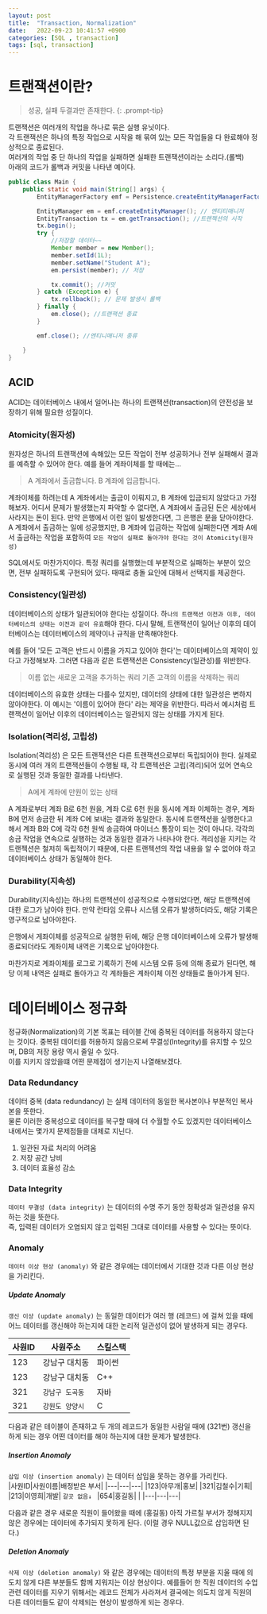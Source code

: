```yaml
---
layout: post
title:  "Transaction, Normalization"
date:   2022-09-23 10:41:57 +0900
categories: [SQL , transaction]
tags: [sql, transaction]
---
```


# 트랜잭션이란?

> 성공, 실패 두결과만 존재한다.
{: .prompt-tip}

트랜잭션은 여러개의 작업을 하나로 묶은 실행 유닛이다.  
각 트랜잭션은 하나의 특정 작업으로 시작을 해 묶여 있는 모든 작업들을 다 완료해야 정상적으로 종료된다.   
여러개의 작업 중 단 하나의 작업을 실패하면 실패한 트랜잭션이라는 소리다.(롤백)    
아래의 코드가 롤백과 커밋을 나타낸 예이다.

```java
public class Main {
    public static void main(String[] args) {
        EntityManagerFactory emf = Persistence.createEntityManagerFactory("test");

        EntityManager em = emf.createEntityManager(); // 엔티티매니저
        EntityTransaction tx = em.getTransaction(); //트랜젝션의 시작
        tx.begin();
        try {
            //저장할 데이터~~
            Member member = new Member();
            member.setId(1L);
            member.setName("Student A");
            em.persist(member); // 저장

            tx.commit(); //커밋
        } catch (Exception e) {
            tx.rollback(); // 문제 발생시 롤백
        } finally {
            em.close(); //트랜잭션 종료
        }

        emf.close(); //엔티니매니저 종류

    }
}
```
  
## ACID
ACID는 데이터베이스 내에서 일어나는 하나의 트랜잭션(transaction)의 안전성을 보장하기 위해 필요한 성질이다.  


### Atomicity(원자성)
원자성은 하나의 트랜잭션에 속해있는 모든 작업이 전부 성공하거나 전부 실패해서 결과를 예측할 수 있어야 한다. 예를 들어 계좌이체를 할 때에는... 

> A 계좌에서 출금합니다.
> B 계좌에 입금합니다.

계좌이체를 하려는데 A 계좌에서는 출금이 이뤄지고, B 계좌에 입금되지 않았다고 가정해보자. 어디서 문제가 발생했는지 파악할 수 없다면, A 계좌에서 출금된 돈은 세상에서 사라지는 돈이 된다. 만약 은행에서 이런 일이 발생한다면, 그 은행은 문을 닫아야한다. A 계좌에서 출금하는 일에 성공했지만, B 계좌에 입금하는 작업에 실패한다면 계좌 A에서 출금하는 작업을 포함하여 `모든 작업이 실패로 돌아가야 한다는 것이 Atomicity(원자성)`

SQL에서도 마찬가지이다. 특정 쿼리를 실행했는데 부분적으로 실패하는 부분이 있으면, 전부 실패하도록 구현되어 있다. 때때로 충돌 요인에 대해서 선택지를 제공한다.


### Consistency(일관성)
데이터베이스의 상태가 일관되어야 한다는 성질이다. 하`나의 트랜잭션 이전과 이후, 데이터베이스의 상태는 이전과 같이 유효`해야 한다. 다시 말해, 트랜잭션이 일어난 이후의 데이터베이스는 데이터베이스의 제약이나 규칙을 만족해야한다.

예를 들어 '모든 고객은 반드시 이름을 가지고 있어야 한다'는 데이터베이스의 제약이 있다고 가정해보자. 그러면 다음과 같은 트랜잭션은 Consistency(일관성)를 위반한다.

>이름 없는 새로운 고객을 추가하는 쿼리
>기존 고객의 이름을 삭제하는 쿼리

데이터베이스의 유효한 상태는 다를수 있지만, 데이터의 상태에 대한 일관성은 변하지 않아야한다. 이 예시는 '이름이 있어야 한다' 라는 제약을 위반한다. 따라서 예시처럼 트랜잭션이 일어난 이후의 데이터베이스는 일관되지 않는 상태를 가지게 된다.


### Isolation(격리성, 고립성)
Isolation(격리성) 은 모든 트랜잭션은 다른 트랜잭션으로부터 독립되어야 한다.
실제로 동시에 여러 개의 트랜잭션들이 수행될 때, 각 트랜젝션은 고립(격리)되어 있어 연속으로 실행된 것과 동일한 결과를 나타낸다.

> A에게 계좌에 만원이 있는 상태

A 계좌로부터 계좌 B로 6천 원을, 계좌 C로 6천 원을 동시에 계좌 이체하는 경우, 계좌 B에 먼저 송금한 뒤 계좌 C에 보내는 결과와 동일한다.
동시에 트랜잭션을 실행한다고 해서 계좌 B와 C에 각각 6천 원씩 송금하여 마이너스 통장이 되는 것이 아니다. 각각의 송금 작업을 연속으로 실행하는 것과 동일한 결과가 나타나야 한다. 격리성을 지키는 각 트랜젝션은 철저히 독립적이기 때문에, 다른 트랜젝션의 작업 내용을 알 수 없어야 하고 데이터베이스 상태가 동일해야 한다.


### Durability(지속성)
Durability(지속성)는 하나의 트랜잭션이 성공적으로 수행되었다면, 해당 트랜잭션에 대한 로그가 남아야 한다. 만약 런타임 오류나 시스템 오류가 발생하더라도, 해당 기록은 영구적으로 남아야한다.  

은행에서 게좌이체를 성공적으로 실행한 뒤에, 해당 은행 데이터베이스에 오류가 발생해 종료되더라도 계좌이체 내역은 기록으로 남아야한다.

마찬가지로 계좌이체를 로그로 기록하기 전에 시스템 오류 등에 의해 종료가 된다면, 해당 이체 내역은 실패로 돌아가고 각 계좌들은 계좌이체 이전 상태들로 돌아가게 된다.


# 데이터베이스 정규화
정규화(Normalization)의 기본 목표는 테이블 간에 중복된 데이터를 허용하지 않는다는 것이다. 중복된 데이터를 허용하지 않음으로써 무결성(Integrity)를 유지할 수 있으며, DB의 저장 용량 역시 줄일 수 있다.   
이를 지키지 않았을떄 어떤 문제점이 생기는지 나열해보겠다.   
   
### Data Redundancy
데이터 중복 (data redundancy) 는 실제 데이터의 동일한 복사본이나 부분적인 복사본을 뜻한다.  
물론 이러한 중복성으로 데이터를 복구할 때에 더 수월할 수도 있겠지만 데이터베이스 내에서는 몇가지 문제점들을 대체로 지닌다.  

1. 일관된 자료 처리의 어려움
2. 저장 공간 낭비
3. 데이터 효율성 감소  

### Data Integrity
`데이터 무결성 (data integrity)` 는 데이터의 수명 주기 동안 정확성과 일관성을 유지하는 것을 뜻한다.  
즉, 입력된 데이터가 오염되지 않고 입력된 그대로 데이터를 사용할 수 있다는 뜻이다.  
  
### Anomaly
`데이터 이상 현상 (anomaly)` 와 같은 경우에는 데이터에서 기대한 것과 다른 이상 현상을 가리킨다.  

##### Update Anomaly
`갱신 이상 (update anomaly)` 는 동일한 데이터가 여러 행 (레코드) 에 걸쳐 있을 때에 어느 데이터를 갱신해야 하는지에 대한 논리적 일관성이 없어 발생하게 되는 경우다.   
  
|사원ID|사원주소|스킬스택|
|---|---|---|
|123|강남구 대치동|파이썬|
|123|강남구 대치동|C++|
|321|`강남구 도곡동`|자바|
|321|`강원도 양양시`|C|    

다음과 같은 테이블이 존재하고 두 개의 레코드가 동일한 사람일 때에 (321번) 갱신을 하게 되는 경우 어떤 데이터를 해야 하는지에 대한 문제가 발생한다.  

#####  Insertion Anomaly
`삽입 이상 (insertion anomaly)` 는 데이터 삽입을 못하는 경우를 가리킨다.  
|사원ID|사원이름|배정받은 부서|
|---|---|---|
|123|아무개|홍보|
|321|김철수|기획|
|213|이영희|개발|
`갈곳 없음↓ `
|654|홍길동|    | 
|---|---|---|

다음과 같은 경우 새로운 직원이 들어왔을 때에 (홍길동) 아직 가르칠 부서가 정해지지 않은 경우에는 데이터에 추가되지 못하게 된다. (이럴 경우 NULL값으로 삽입하면 된다.)


#####  Deletion Anomaly
`삭제 이상 (deletion anomaly)` 와 같은 경우에는 데이터의 특정 부분을 지울 때에 의도치 않게 다른 부분들도 함께 지워지는 이상 현상이다.
예를들어 한 직원 데이터의 수업 관련 데이터를 지우기 위해서는 레코드 전체가 사라져서 결국에는 의도치 않게 직원의 다른 데이터들도 같이 삭제되는 현상이 발생하게 되는 경우다.

